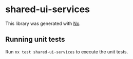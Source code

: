 # shared-ui-services

This library was generated with [Nx](https://nx.dev).

## Running unit tests

Run `nx test shared-ui-services` to execute the unit tests.
